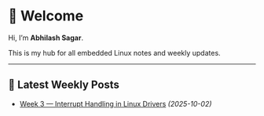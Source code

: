 # 👋 Welcome

Hi, I’m **Abhilash Sagar**.  

This is my hub for all embedded Linux notes and weekly updates.

---

## 📰 Latest Weekly Posts

- [Week 3 — Interrupt Handling in Linux Drivers](blog/kaagepi.md) *(2025-10-02)*








